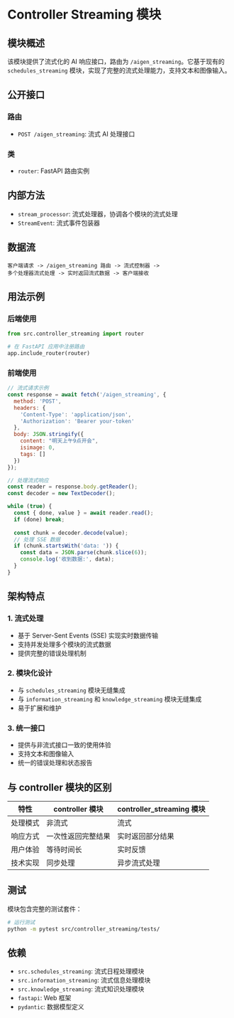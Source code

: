 # Controller Streaming 模块

## 模块概述

该模块提供了流式化的 AI 响应接口，路由为 `/aigen_streaming`。它基于现有的 `schedules_streaming` 模块，实现了完整的流式处理能力，支持文本和图像输入。

## 公开接口

### 路由
- `POST /aigen_streaming`: 流式 AI 处理接口

### 类
- `router`: FastAPI 路由实例

## 内部方法

- `stream_processor`: 流式处理器，协调各个模块的流式处理
- `StreamEvent`: 流式事件包装器

## 数据流

```
客户端请求 -> /aigen_streaming 路由 -> 流式控制器 ->
多个处理器流式处理 -> 实时返回流式数据 -> 客户端接收
```

## 用法示例

### 后端使用

```python
from src.controller_streaming import router

# 在 FastAPI 应用中注册路由
app.include_router(router)
```

### 前端使用

```javascript
// 流式请求示例
const response = await fetch('/aigen_streaming', {
  method: 'POST',
  headers: {
    'Content-Type': 'application/json',
    'Authorization': 'Bearer your-token'
  },
  body: JSON.stringify({
    content: "明天上午9点开会",
    isimage: 0,
    tags: []
  })
});

// 处理流式响应
const reader = response.body.getReader();
const decoder = new TextDecoder();

while (true) {
  const { done, value } = await reader.read();
  if (done) break;
  
  const chunk = decoder.decode(value);
  // 处理 SSE 数据
  if (chunk.startsWith('data: ')) {
    const data = JSON.parse(chunk.slice(6));
    console.log('收到数据:', data);
  }
}
```

## 架构特点

### 1. 流式处理
- 基于 Server-Sent Events (SSE) 实现实时数据传输
- 支持并发处理多个模块的流式数据
- 提供完整的错误处理机制

### 2. 模块化设计
- 与 `schedules_streaming` 模块无缝集成
- 与 `information_streaming` 和 `knowledge_streaming` 模块无缝集成
- 易于扩展和维护

### 3. 统一接口
- 提供与非流式接口一致的使用体验
- 支持文本和图像输入
- 统一的错误处理和状态报告

## 与 controller 模块的区别

| 特性 | controller 模块 | controller_streaming 模块 |
|------|----------------|--------------------------|
| 处理模式 | 非流式 | 流式 |
| 响应方式 | 一次性返回完整结果 | 实时返回部分结果 |
| 用户体验 | 等待时间长 | 实时反馈 |
| 技术实现 | 同步处理 | 异步流式处理 |

## 测试

模块包含完整的测试套件：

```bash
# 运行测试
python -m pytest src/controller_streaming/tests/
```

## 依赖

- `src.schedules_streaming`: 流式日程处理模块
- `src.information_streaming`: 流式信息处理模块
- `src.knowledge_streaming`: 流式知识处理模块
- `fastapi`: Web 框架
- `pydantic`: 数据模型定义